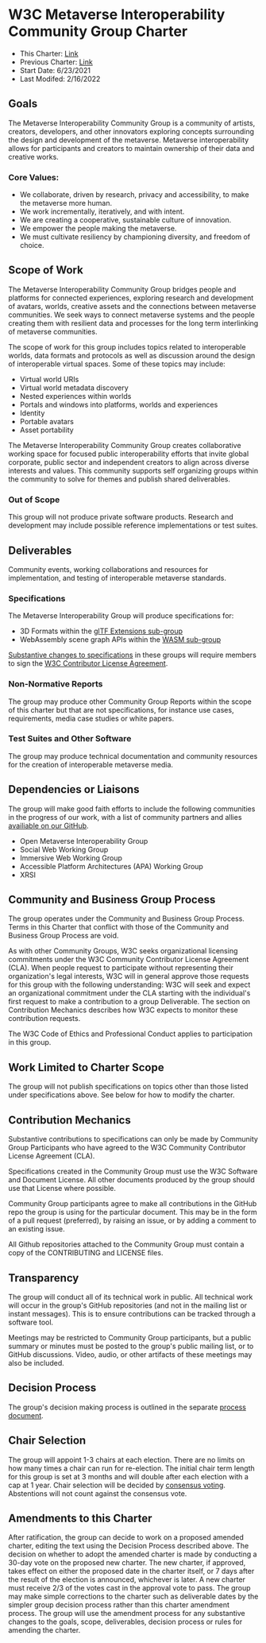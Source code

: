 # W3C Metaverse Interoperability Community Group Charter

- This Charter: [Link](https://github.com/omigroup/OMI/blob/c379afd142433dc482df226312e8f3d4ef3cf005/CHARTER.md)
- Previous Charter: [Link](https://github.com/omigroup/OMI/blob/c379afd142433dc482df226312e8f3d4ef3cf005/CHARTER.md)
- Start Date: 6/23/2021
- Last Modifed: 2/16/2022

## Goals

The Metaverse Interoperability Community Group is a community of artists, creators, developers, and other innovators exploring concepts surrounding the design and development of the metaverse. Metaverse interoperability allows for participants and creators to maintain ownership of their data and creative works.

### Core Values:

- We collaborate, driven by research, privacy and accessibility, to make the metaverse more human.
- We work incrementally, iteratively, and with intent.
- We are creating a cooperative, sustainable culture of innovation.
- We empower the people making the metaverse.
- We must cultivate resiliency by championing diversity, and freedom of choice.

## Scope of Work

The Metaverse Interoperability Community Group bridges people and platforms for connected experiences, exploring research and development of avatars, worlds, creative assets and the connections between metaverse communities. We seek ways to connect metaverse systems and the people creating them with resilient data and processes for the long term interlinking of metaverse communities.

The scope of work for this group includes topics related to interoperable worlds, data formats and protocols as well as discussion around the design of interoperable virtual spaces. Some of these topics may include:

- Virtual world URIs
- Virtual world metadata discovery
- Nested experiences within worlds
- Portals and windows into platforms, worlds and experiences
- Identity 
- Portable avatars
- Asset portability

The Metaverse Interoperability Community Group creates collaborative working space for focused public interoperability efforts that invite global corporate, public sector and independent creators to align across diverse interests and values. This community supports self organizing groups within the community to solve for themes and publish shared deliverables.

### Out of Scope

This group will not produce private software products. Research and development may include possible reference implementations or test suites.

## Deliverables

Community events, working collaborations and resources for implementation, and testing of interoperable metaverse standards.

### Specifications

The Metaverse Interoperability Group will produce specifications for:
- 3D Formats within the [glTF Extensions sub-group](https://github.com/omigroup/gltf-extensions)
- WebAssembly scene graph APIs within the [WASM sub-group](https://github.com/omigroup/omi-wasm-group)

[Substantive changes to specifications](https://www.w3.org/2021/Process-20211102/#correction-classes) in these groups will require members to sign the [W3C Contributor License Agreement](https://www.w3.org/community/about/process/cla/).

### Non-Normative Reports

The group may produce other Community Group Reports within the scope of this charter but that are not specifications, for instance use cases, requirements, media case studies or white papers.

### Test Suites and Other Software

The group may produce technical documentation and community resources for the creation of interoperable metaverse media.

## Dependencies or Liaisons

The group will make good faith efforts to include the following communities in the progress of our work, with a list of community partners and allies [availiable on our GitHub](https://github.com/omigroup/OMI).

- Open Metaverse Interoperability Group
- Social Web Working Group
- Immersive Web Working Group
- Accessible Platform Architectures (APA) Working Group
- XRSI

## Community and Business Group Process

The group operates under the Community and Business Group Process. Terms in this Charter that conflict with those of the Community and Business Group Process are void.

As with other Community Groups, W3C seeks organizational licensing commitments under the W3C Community Contributor License Agreement (CLA). When people request to participate without representing their organization's legal interests, W3C will in general approve those requests for this group with the following understanding: W3C will seek and expect an organizational commitment under the CLA starting with the individual's first request to make a contribution to a group Deliverable. The section on Contribution Mechanics describes how W3C expects to monitor these contribution requests.

The W3C Code of Ethics and Professional Conduct applies to participation in this group.

## Work Limited to Charter Scope

The group will not publish specifications on topics other than those listed under specifications above. See below for how to modify the charter.

## Contribution Mechanics

Substantive contributions to specifications can only be made by Community Group Participants who have agreed to the W3C Community Contributor License Agreement (CLA).

Specifications created in the Community Group must use the W3C Software and Document License. All other documents produced by the group should use that License where possible.

Community Group participants agree to make all contributions in the GitHub repo the group is using for the particular document. This may be in the form of a pull request (preferred), by raising an issue, or by adding a comment to an existing issue.

All Github repositories attached to the Community Group must contain a copy of the CONTRIBUTING and LICENSE files.

## Transparency

The group will conduct all of its technical work in public. All technical work will occur in the group's GitHub repositories (and not in the mailing list or instant messages). This is to ensure contributions can be tracked through a software tool.

Meetings may be restricted to Community Group participants, but a public summary or minutes must be posted to the group's public mailing list, or to GitHub discussions. Video, audio, or other artifacts of these meetings may also be included.

## Decision Process

The group's decision making process is outlined in the separate [process document](https://github.com/omigroup/OMI/blob/main/PROCESS.md).

## Chair Selection

The group will appoint 1-3 chairs at each election. There are no limits on how many times a chair can run for re-election. The initial chair term length for this group is set at 3 months and will double after each election with a cap at 1 year. Chair selection will be decided by [consensus voting](https://en.wikipedia.org/wiki/Consensus_decision-making). Abstentions will not count against the consensus vote.

## Amendments to this Charter

After ratification, the group can decide to work on a proposed amended charter, editing the text using the Decision Process described above. The decision on whether to adopt the amended charter is made by conducting a 30-day vote on the proposed new charter. The new charter, if approved, takes effect on either the proposed date in the charter itself, or 7 days after the result of the election is announced, whichever is later. A new charter must receive 2/3 of the votes cast in the approval vote to pass. The group may make simple corrections to the charter such as deliverable dates by the simpler group decision process rather than this charter amendment process. The group will use the amendment process for any substantive changes to the goals, scope, deliverables, decision process or rules for amending the charter. 
